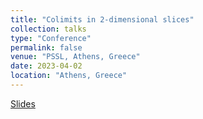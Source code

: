 ```yaml
---
title: "Colimits in 2-dimensional slices"
collection: talks
type: "Conference"
permalink: false
venue: "PSSL, Athens, Greece"
date: 2023-04-02
location: "Athens, Greece"
---
```

[Slides](https://github.com/lucamesiti/lucamesiti.github.io/blob/78f0a5e5ea5f6043fc08cc11083120b80f03e5a5/files/Talk-2023-04-02-PSSL-Colimitsin2slices.pdf)

